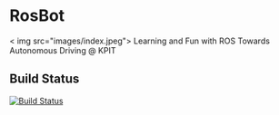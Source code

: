 # RosBot 
< img src="images/index.jpeg">
Learning and Fun with ROS Towards Autonomous Driving @ KPIT

## Build Status

[![Build Status](https://travis-ci.org/KPIT-roscore/RosBot.svg?branch=master)](https://travis-ci.org/KPIT-roscore/RosBot) 
